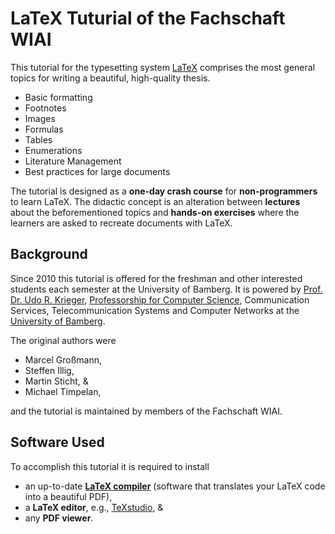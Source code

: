 # LaTeX Tuturial of the Fachschaft WIAI

This tutorial for the typesetting system [LaTeX](https://www.latex-project.org/) comprises the most general topics for writing a beautiful, high-quality thesis.

* Basic formatting
* Footnotes
* Images
* Formulas
* Tables
* Enumerations
* Literature Management
* Best practices for large documents 

The tutorial is designed as a **one-day crash course** for **non-programmers** to learn LaTeX. The didactic concept is an alteration between **lectures** about the beforementioned topics and **hands-on exercises** where the learners are asked to recreate documents with LaTeX. 

## Background

Since 2010 this tutorial is offered for the freshman and other interested students each semester at the University of Bamberg. It is powered by [Prof. Dr. Udo R. Krieger](https://www.uni-bamberg.de/ktr/mitarbeiter/krieger), [Professorship for Computer Science](https://www.uni-bamberg.de/ktr), Communication Services, Telecommunication Systems and Computer Networks at the [University of Bamberg](https://www.uni-bamberg.de/ktr/mitarbeiter/krieger).

The original authors were

* Marcel Großmann,
* Steffen Illig,
* Martin Sticht, &
* Michael Timpelan,

and the tutorial is maintained by members of the Fachschaft WIAI.

## Software Used

To accomplish this tutorial it is required to install
* an up-to-date [**LaTeX compiler**](https://www.latex-project.org/get) (software that translates your LaTeX code into a beautiful PDF),
* a **LaTeX editor**, e.g., [TeXstudio](http://www.texstudio.org), &
* any **PDF viewer**.



